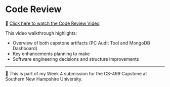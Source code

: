 # Code Review

🎥 [Click here to watch the Code Review Video](https://youtu.be/zit2cjyqVfM)

This video walkthrough highlights:

- Overview of both capstone artifacts (PC Audit Tool and MongoDB Dashboard)
- Key enhancements planning to make
- Software engineering decisions and structure improvements

---

📅 This is part of my Week 4 submission for the CS-499 Capstone at Southern New Hampshire University.
